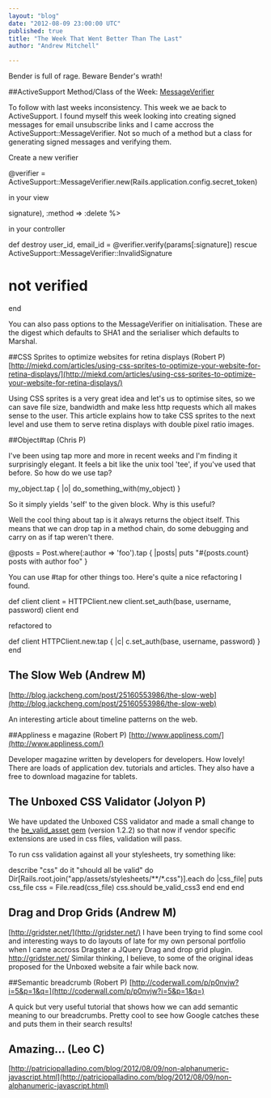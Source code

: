 ```yaml
---
layout: "blog"
date: "2012-08-09 23:00:00 UTC"
published: true
title: "The Week That Went Better Than The Last"
author: "Andrew Mitchell"

---
```


Bender is full of rage. Beware Bender's wrath!  ##ActiveSupport Method/Class of the Week: [MessageVerifier](http://api.rubyonrails.org/classes/ActiveSupport/MessageVerifier.html)  To follow with last weeks inconsistency. This week we ae back to ActiveSupport. I found myself this week looking into creating signed messages for email unsubscribe links and I came accross the ActiveSupport::MessageVerifier. Not so much of a method but a class for generating signed messages and verifying them.  Create a new verifier  @verifier = ActiveSupport::MessageVerifier.new(Rails.application.config.secret\_token)  in your view   signature), :method => :delete %>  in your controller  def destroy user\_id, email\_id = @verifier.verify(params[:signature]) rescue ActiveSupport::MessageVerifier::InvalidSignature # not verified end  You can also pass options to the MessageVerifier on initialisation. These are the digest which defaults to SHA1 and the serialiser which defaults to Marshal.   ##CSS Sprites to optimize websites for retina displays (Robert P) [http://miekd.com/articles/using-css-sprites-to-optimize-your-website-for-retina-displays/](http://miekd.com/articles/using-css-sprites-to-optimize-your-website-for-retina-displays/)  Using CSS sprites is a very great idea and let's us to optimise sites, so we can save file size, bandwidth and make less http requests which all makes sense to the user. This article explains how to take CSS sprites to the next level and use them to serve retina displays with double pixel ratio images.  ##Object#tap (Chris P)  I've been using tap more and more in recent weeks and I'm finding it surprisingly elegant. It feels a bit like the unix tool 'tee', if you've used that before. So how do we use tap?  my\_object.tap { |o| do\_something\_with(my\_object) }  So it simply yields 'self' to the given block. Why is this useful?  Well the cool thing about tap is it always returns the object itself. This means that we can drop tap in a method chain, do some debugging and carry on as if tap weren't there.   @posts = Post.where(:author => 'foo').tap { |posts| puts "#{posts.count} posts with author foo" }  You can use #tap for other things too. Here's quite a nice refactoring I found.  def client client = HTTPClient.new client.set\_auth(base, username, password) client end  refactored to  def client HTTPClient.new.tap { |c| c.set\_auth(base, username, password) } end   ## The Slow Web (Andrew M) [http://blog.jackcheng.com/post/25160553986/the-slow-web](http://blog.jackcheng.com/post/25160553986/the-slow-web)  An interesting article about timeline patterns on the web.  ##Appliness e magazine (Robert P) [http://www.appliness.com/](http://www.appliness.com/)  Developer magazine written by developers for developers. How lovely! There are loads of application dev. tutorials and articles. They also have a free to download magazine for tablets.  ## The Unboxed CSS Validator (Jolyon P) We have updated the Unboxed CSS validator and made a small change to the [be\_valid\_asset gem](https://github.com/unboxed/be\_valid\_asset) (version 1.2.2) so that now if vendor specific extensions are used in css files, validation will pass.   To run css validation against all your stylesheets, try something like:  describe "css" do it "should all be valid" do Dir[Rails.root.join("app/assets/stylesheets/\*\*/\*.css")].each do |css\_file| puts css\_file css = File.read(css\_file) css.should be\_valid\_css3 end end end   ## Drag and Drop Grids (Andrew M) [http://gridster.net/](http://gridster.net/) I have been trying to find some cool and interesting ways to do layouts of late for my own personal portfolio when I came accross Dragster a JQuery Drag and drop grid plugin. http://gridster.net/ Similar thinking, I believe, to some of the original ideas proposed for the Unboxed website a fair while back now.   ##Semantic breadcrumb (Robert P) [http://coderwall.com/p/p0nvjw?i=5&p=1&q=](http://coderwall.com/p/p0nvjw?i=5&p=1&q=)  A quick but very useful tutorial that shows how we can add semantic meaning to our breadcrumbs. Pretty cool to see how Google catches these and puts them in their search results!  ## Amazing… (Leo C) [http://patriciopalladino.com/blog/2012/08/09/non-alphanumeric-javascript.html](http://patriciopalladino.com/blog/2012/08/09/non-alphanumeric-javascript.html)


